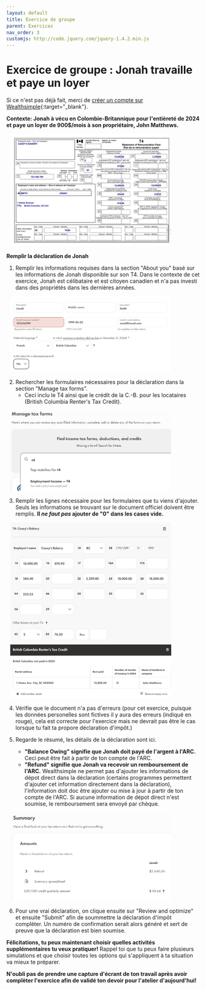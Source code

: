 ```yaml
---
layout: default
title: Exercice de groupe
parent: Exercices
nav_order: 3
customjs: http://code.jquery.com/jquery-1.4.2.min.js
---
```


# Exercice de groupe : Jonah travaille et paye un loyer

Si ce n'est pas déjà fait, merci de [créer un compte sur Wealthsimple](https://my.wealthsimple.com/app/public/signup/){:target="_blank"}.

**Contexte: Jonah à vécu en Colombie-Britannique pour l'entièreté de 2024 et paye un loyer de 900$/mois à son propriétaire, John Matthews.**

<img src="my_folder/1.png" alt="T4 pour Jonah de Casey's Bakery" style=";width:420px;margin-left:10px;">


**Remplir la déclaration de Jonah**

1. Remplir les informations requises dans la section "About you" basé sur les informations de Jonah disponible sur son T4. Dans le contexte de cet exercice, Jonah est célibataire et est citoyen canadien et n'a pas investi dans des propriétés dans les dernières années.

<img src="my_folder/jonah.1.PNG" alt="About you, Jonah" style=";width:420px;margin-left:10px;">

2. Rechercher les formulaires nécessaires pour la déclaration dans la section "Manage tax forms".
   - Ceci inclu le T4 ainsi que le crédit de la C.-B. pour les locataires (British Columbia Renter's Tax Credit).

<img src="my_folder/jonah.8.PNG" alt="Manage Tax Form" style=";width:420px;margin-left:10px;">

3. Remplir les lignes nécessaire pour les formulaires que tu viens d'ajouter. Seuls les informations se trouvant sur le document officiel doivent être remplis. **Il *ne faut pas* ajouter de "0" dans les cases vide.**

<img src="my_folder/jonah.10.PNG" alt="T4 rempli" style=";width:420px;margin-left:10px;">

<img src="my_folder/jonah.9.PNG" alt="British Columbia Renter's Tax Credit rempli" style=";width:420px;margin-left:10px;">
   
4. Vérifie que le document n'a pas d'erreurs (pour cet exercice, puisque les données personelles sont fictives il y aura des erreurs (indiqué en rouge), cela est correcte pour l'exercice mais ne devrait pas être le cas lorsque tu fait ta propore déclaration d'impôt.)
   
5. Regarde le résumé, les détails de la déclaration sont ici.
   - **"Balance Owing" signifie que Jonah doit payé de l'argent à l'ARC.** Ceci peut être fait à partir de ton compte de l'ARC.
   - **"Refund" signifie que Jonah va recevoir un remboursement de l'ARC.** Wealthsimple ne permet pas d'ajouter les informations de dépot direct dans la déclaration (certains programmes permettent d'ajouter cet information directement dans la déclaration), l'information doit doc être ajouter ou mise à jour à partir de ton compte de l'ARC. Si aucune information de dépot direct n'est soumise, le remboursement sera envoyé par chèque. 

<img src="my_folder/jonah.11.PNG" alt="Résumé de la déclaration d'impôt" style=";width:420px;margin-left:10px;">
  
6. Pour une vrai déclaration, on clique ensuite sur "Review and optimize" et ensuite "Submit" afin de soummettre la déclaration d'impôt complèter. Un numéro de confirmation serait alors généré et sert de preuve que la déclaration est bien soumise. 

  
**Félicitations, tu peux maintenant choisir quelles activités supplémentaires tu veux pratiquer!** Rappel toi que tu peux faire plusieurs simulations et que choisir toutes les options qui s'appliquent à ta situation va mieux te préparer. 

**N'oubli pas de prendre une capture d'écrant de ton travail après avoir complèter l'exercice afin de validé ton devoir pour l'atelier d'aujourd'hui!**

